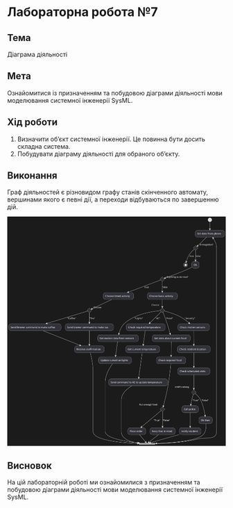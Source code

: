# Лабораторна робота №7

## Тема

Діаграма діяльності

## Мета

Ознайомитися із призначенням та побудовою діаграми діяльності мови моделювання системної інженерії SysML.

## Хід роботи

1. Визначити об’єкт системної інженерії. Це повинна бути досить складна система.
2. Побудувати діаграму діяльності для обраного об’єкту.

## Виконання

Граф діяльностей є різновидом графу станів скінченного автомату, вершинами якого є певні дії, а переходи відбуваються по завершенню дій.

![diagram](diagram.svg)

## Висновок

На цій лабораторній роботі ми ознайомилися з призначенням та побудовою діаграми діяльності мови моделювання системної інженерії SysML.
